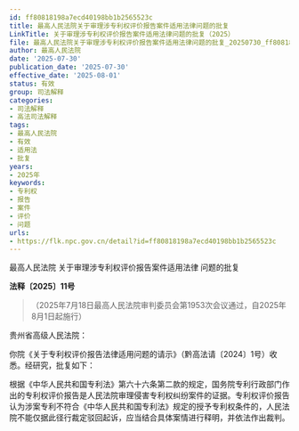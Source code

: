 ```yaml
---
id: ff80818198a7ecd40198bb1b2565523c
title: 最高人民法院关于审理涉专利权评价报告案件适用法律问题的批复
LinkTitle: 关于审理涉专利权评价报告案件适用法律问题的批复（2025）
file: 最高人民法院关于审理涉专利权评价报告案件适用法律问题的批复_20250730_ff80818198a7ecd40198bb1b2565523c.docx
author: 最高人民法院
date: '2025-07-30'
publication_date: '2025-07-30'
effective_date: '2025-08-01'
status: 有效
group: 司法解释
categories:
- 司法解释
- 高法司法解释
tags:
- 最高人民法院
- 有效
- 适用法
- 批复
years:
- 2025年
keywords:
- 专利权
- 报告
- 案件
- 评价
- 问题
urls:
- https://flk.npc.gov.cn/detail?id=ff80818198a7ecd40198bb1b2565523c
---
```


最高人民法院
关于审理涉专利权评价报告案件适用法律
问题的批复

**法释〔2025〕11号**

> （2025年7月18日最高人民法院审判委员会第1953次会议通过，自2025年8月1日起施行）

贵州省高级人民法院：

你院《关于专利权评价报告法律适用问题的请示》（黔高法请〔2024〕1号）收悉。经研究，批复如下：

根据《中华人民共和国专利法》第六十六条第二款的规定，国务院专利行政部门作出的专利权评价报告是人民法院审理侵害专利权纠纷案件的证据。专利权评价报告认为涉案专利不符合《中华人民共和国专利法》规定的授予专利权条件的，人民法院不能仅据此径行裁定驳回起诉，应当结合具体案情进行释明，并依法作出裁判。
